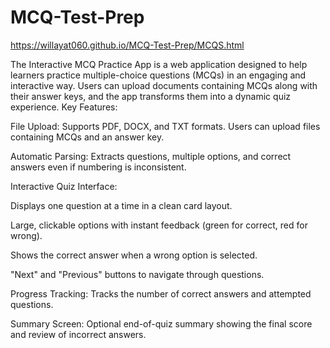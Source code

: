 # MCQ-Test-Prep

https://willayat060.github.io/MCQ-Test-Prep/MCQS.html

The Interactive MCQ Practice App is a web application designed to help learners practice multiple-choice questions (MCQs) in an engaging and interactive way. Users can upload documents containing MCQs along with their answer keys, and the app transforms them into a dynamic quiz experience.
Key Features:

File Upload: Supports PDF, DOCX, and TXT formats. Users can upload files containing MCQs and an answer key.

Automatic Parsing: Extracts questions, multiple options, and correct answers even if numbering is inconsistent.

Interactive Quiz Interface:

Displays one question at a time in a clean card layout.

Large, clickable options with instant feedback (green for correct, red for wrong).

Shows the correct answer when a wrong option is selected.

"Next" and "Previous" buttons to navigate through questions.

Progress Tracking: Tracks the number of correct answers and attempted questions.

Summary Screen: Optional end-of-quiz summary showing the final score and review of incorrect answers.
